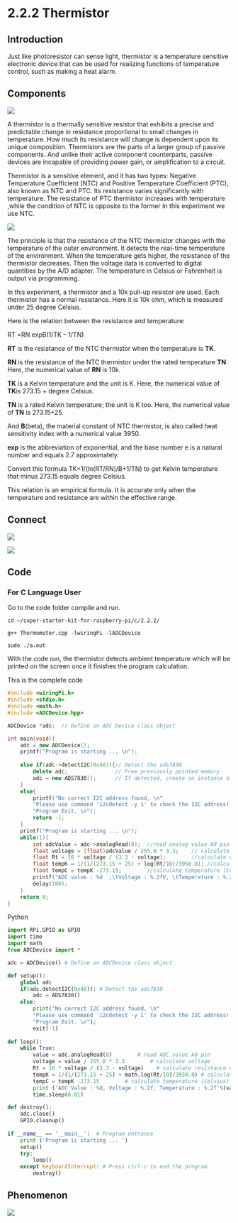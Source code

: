 
# 2.2.2 Thermistor

## Introduction

Just like photoresistor can sense light, thermistor is a temperature sensitive electronic device that can be used for realizing functions of temperature control, such as making a heat alarm.

## Components

![](./img/list/list_2.2.2_thermistor.png)

A thermistor is a thermally sensitive resistor that exhibits a precise and predictable change in resistance proportional to small changes in temperature. How much its resistance will change is dependent upon its unique composition. Thermistors are the parts of a larger group of passive components. And unlike their active component counterparts, passive devices are incapable of providing power gain, or amplification to a circuit.

Thermistor is a sensitive element, and it has two types: Negative Temperature Coefficient (NTC) and Positive Temperature Coefficient (PTC), also known as NTC and PTC. Its resistance varies significantly with temperature. The resistance of PTC thermistor increases with temperature ,while the condition of NTC is opposite to the former In this experiment we use NTC.

![](./img/image325.png)

The principle is that the resistance of the NTC thermistor changes with the temperature of the outer environment. It detects the real-time temperature of the environment. When the temperature gets higher, the resistance of the thermistor decreases. Then the voltage data is converted to digital quantities by the A/D adapter. The temperature in Celsius or Fahrenheit is output via programming.

In this experiment, a thermistor and a 10k pull-up resistor are used. Each thermistor has a normal resistance. Here it is 10k ohm, which is measured under 25 degree Celsius.

Here is the relation between the resistance and temperature:

RT =RN expB(1/TK – 1/TN)

**RT** is the resistance of the NTC thermistor when the temperature is **TK**.

**RN** is the resistance of the NTC thermistor under the rated temperature **TN**. Here, the numerical value of **RN** is 10k.

**TK** is a Kelvin temperature and the unit is K. Here, the numerical value of **TK**is 273.15 + degree Celsius.

**TN** is a rated Kelvin temperature; the unit is K too. Here, the numerical value of **TN** is 273.15+25.

And **B**(beta), the material constant of NTC thermistor, is also called heat sensitivity index with a numerical value 3950.

**exp** is the abbreviation of exponential, and the base number e is a natural number and equals 2.7 approximately.

Convert this formula TK=1/(ln(RT/RN)/B+1/TN) to get Kelvin temperature that minus 273.15 equals degree Celsius.

This relation is an empirical formula. It is accurate only when the temperature and resistance are within the effective range.

## Connect

![](./img/image324.png)

![](./img/connect/2.2.2.png)

## Code

### For  C  Language User

Go to the code folder compile and run.

```shell
cd ~/super-starter-kit-for-raspberry-pi/c/2.2.2/
```

```shell
g++ Thermometer.cpp -lwiringPi -lADCDevice
```

```shell
sudo ./a.out
```

With the code run, the thermistor detects ambient temperature which will be printed on the screen once it finishes the program calculation.

This is the complete code

```cpp
#include <wiringPi.h>
#include <stdio.h>
#include <math.h>
#include <ADCDevice.hpp>

ADCDevice *adc;  // Define an ADC Device class object

int main(void){
    adc = new ADCDevice();
    printf("Program is starting ... \n");
    
    else if(adc->detectI2C(0x48)){// Detect the ads7830
        delete adc;               // Free previously pointed memory
        adc = new ADS7830();      // If detected, create an instance of ADS7830.
    }
    else{
        printf("No correct I2C address found, \n"
        "Please use command 'i2cdetect -y 1' to check the I2C address! \n"
        "Program Exit. \n");
        return -1;
    }
    printf("Program is starting ... \n");
    while(1){
        int adcValue = adc->analogRead(0);  //read analog value A0 pin    
        float voltage = (float)adcValue / 255.0 * 3.3;    // calculate voltage    
        float Rt = 10 * voltage / (3.3 - voltage);        //calculate resistance value of thermistor
        float tempK = 1/(1/(273.15 + 25) + log(Rt/10)/3950.0); //calculate temperature (Kelvin)
        float tempC = tempK -273.15;        //calculate temperature (Celsius)
        printf("ADC value : %d  ,\tVoltage : %.2fV, \tTemperature : %.2fC\n",adcValue,voltage,tempC);
        delay(100);
    }
    return 0;
}

```

Python

```python
import RPi.GPIO as GPIO
import time
import math
from ADCDevice import *

adc = ADCDevice() # Define an ADCDevice class object

def setup():
    global adc
    if(adc.detectI2C(0x48)): # Detect the ads7830
        adc = ADS7830()
    else:
        print("No correct I2C address found, \n"
        "Please use command 'i2cdetect -y 1' to check the I2C address! \n"
        "Program Exit. \n");
        exit(-1)
        
def loop():
    while True:
        value = adc.analogRead(0)        # read ADC value A0 pin
        voltage = value / 255.0 * 3.3        # calculate voltage
        Rt = 10 * voltage / (3.3 - voltage)    # calculate resistance value of thermistor
        tempK = 1/(1/(273.15 + 25) + math.log(Rt/10)/3950.0) # calculate temperature (Kelvin)
        tempC = tempK -273.15        # calculate temperature (Celsius)
        print ('ADC Value : %d, Voltage : %.2f, Temperature : %.2f'%(value,voltage,tempC))
        time.sleep(0.01)

def destroy():
    adc.close()
    GPIO.cleanup()
    
if __name__ == '__main__':  # Program entrance
    print ('Program is starting ... ')
    setup()
    try:
        loop()
    except KeyboardInterrupt: # Press ctrl-c to end the program.
        destroy()
```



## Phenomenon

![](./img/phenomenon/222.jpg)
